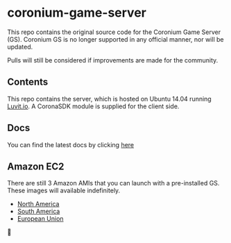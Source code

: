 # coronium-game-server

This repo contains the original source code for the Coronium Game Server (GS). Coronium GS is no longer supported in any official manner, nor will be updated.

Pulls will still be considered if improvements are made for the community.

## Contents

This repo contains the server, which is hosted on Ubuntu 14.04 running [Luvit.io](http://luvit.io). A CoronaSDK module is supplied for the client side.

## Docs

You can find the latest docs by clicking [here](http://coronium.io/gs)

## Amazon EC2

There are still 3 Amazon AMIs that you can launch with a pre-installed GS. These images will available indefinitely.

- [North America](https://console.aws.amazon.com/ec2/v2/home?region=us-east-1#LaunchInstanceWizard:ami=ami-624afb0a)
- [South America](https://console.aws.amazon.com/ec2/v2/home?region=sa-east-1#LaunchInstanceWizard:ami=ami-f9b90ce4)
- [European Union](https://eu-west-1.console.aws.amazon.com/ec2/v2/home?region=eu-west-1#LaunchInstanceWizard:ami=ami-ba3898cd)

:elephant:
